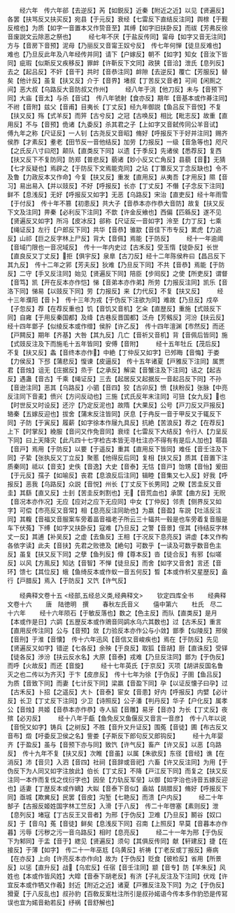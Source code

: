 <!-- { "loadSidebar": true } -->
　　经六年　传六年郤【去逆反】芮【如鋭反】近秦【附近之近】以见【贤遍反】各罢【扶骂反又扶买反】宛县【于元反】衰经【七雷反下直结反注同】舆榇【于觐反棺也】为质【如字一音置本又作贽音至】其缚【如字旧扶卧反】而祓【芳弗反徐音废説文云除恶之祭也】
　　经七年不厌【于盐反传同】甯母【如字又音无注同】方与【音房下音预】泥母【乃丽反又音甯王奴兮反】　传七年何惮【徒旦反难也】难也【乃旦反此年及八年经传并同】请下【户嫁反】朝不【如字】知女【音汝下皆同】疵瑕【似斯反又疾移反】罪衅【许靳反下文同】政狭【音洽】泄氏【息列反】去之【起吕反】不奸【音干】共时【音恭注同】衅隙【去逆反】覆亡【芳服反】替矣【他计反】虽复【扶又反】介于【音界】堵叔【丁苦反又音者】可间【闲厠之间】恶大叔【乌路反大音防叔又作州】
　　经八年于洮【他刀反】未与【音预下同】大庙【音太】与杀【音试】　传八年虢射【食亦反】期年【音基本或作朞注同】不祔【音附】兹父【音甫】目夷长【丁丈反】经九年御説【鱼吕反下音悦】不复【扶又反】殇【式羊反】而笄【古兮反】之冠【古唤反】相比【毗志反】故重【直用反】不与【音预】佹诸【九委反】杀其君之子【上如字又音弑传同公羊音试】　傅九年之称【尺证反】一人钊【古尧反又音昭】脩好【呼报反下于好并注同】赐齐侯胙【才素反】耊老【田节反一音他结反】加劳【力报反】一级【音急等也】咫尺【之氏反八寸曰咫】颠队【直类反下同】以遗【于季反】先诸侯【悉荐反】复西【扶又反下不复防同】防郑【普悲反】藐诸【妙小反又亡角反】县藐【音】无猜【七才反疑也】焉辟之【于防反下文焉能克同】之玷【丁簟反又丁念反缺也】令不及鲁【力政反本又作命】今复【扶又反】重发【直用反】从夷吾【才用反】隰【音习】易出易入【并以豉反】不好【呼报反】长亦【丁丈反】不僭【子念反下注同】鲜不【息浅反】无好【呼报反又如字】无恶【乌路反】宋治【直吏反】经十年雨雪【于付反】　传十年不篡【初患反】共大子【音恭本亦作恭大音防】故复【扶又反下文及注同】畀秦【必利反下注同】不歆【许金反飨也】西偏【匹緜反】遂不见【贤遍反又如字】所冯【皮冰反】郤称【尺证反一音如字】泠至【力丁反】七乘【绳证反】左行【户郎反下同】共华【音恭】骓歂【音佳下市专反】累虎【力追反】山祁【巨之反字林上尸反】背大【音佩】焉能【于防反】
　　经十一年逾阈【音域门限也一音况域反】　传十一年内史过【古禾反】受玉惰【徒卧反】长世【直良反又丁丈反】拒【俱宇反】泉臯【古刀反】经十二年陈侯杵曰【昌吕反下其九反】　传十二年之郛【芳夫反】狄难【乃旦反下同】不共【音恭】焉能【于防反】二守【手又反注同】始见【贤遍反下同】陪臣【步囘反】之使【所吏反】谓督【音笃】凯【开在反本亦作恺】悌【音弟本亦作弟】所劳【力报反注同】凯乐【音洛下同】悌易【以豉反下同】劳【力报反】来【力代反】不复【扶又反】
　　经十三年濮阳【音卜】　传十三年为戎【于伪反下注欲为同】难故【乃旦反】戍卒【子忽反】荐【在荐反重也】饥【音饥又音机】乞籴【直歴反】重施【式豉反下同】自雍【于用反秦国都】及绛【古巷反晋国都】泛舟【芳剱反】河汾【扶云反】经十四年鄫子【似绫反本或作缯】侯肸【许乙反】　传十四年澶渊【市然反】而还【戸闗反】期年【齐基】大咎【其九反】几亡【音祈又音机】背【音佩后皆同】施【式豉反注及下而施毛十五年皆同】安傅【音附】
　　经十五年牡丘【茂后反】不复【扶又反】螽【音终本亦作】中絶【丁仲反又如字】已邜晦【音悔】于娄【力侯反】下邳【蒲悲反】愎谏【皮逼反】　传十五年诸夏【戸雅反下注同】属贾君【音烛】诅无【庄据反】烝于【之承反】解梁【音蟹注及下注同】诘之【起吉反】遇蛊【音古】千乘【绳证反】三去【起居反又起据反一音起吕反下同】不孙【音逊注同】恶其【乌路反】小驷【音四】狡【古卯反】愤【扶粉反】张脉【中亮反注同下音麦】偾兴【方问反动也】三施【式氏反年末注同】可狃【女九反】也【时世反又时设反】还泞【乃定反泥也】故隋【大果反】公号【戸刀反又戸报反】辂秦【五嫁反迎也】拔舍【蒲末反注皆同】厌息【于冉反一音于甲反又于辄反下同】子防【于寅反】履薪【如字徐本作屦九具反】抗絶【苦浪反】荐之【在荐反】上下【时掌反】絻服【音问又作免音同】衰绖【七雷反下大结反】令行人【力呈反下同】曰上天降灾【此凡四十七字检古本皆无寻杜注亦不得有有是后人加也】鄠县【音戸】焉用【于防反】以要【于遥反】重其【直用反下皆同】难任【音壬注及下同】子絷【张执反又丁立反】聚慝【他得反后同】复相【扶又反】质其【音置下注质秦同】祗以【音支】史佚【音逸】大史【音泰】无怙【音戸】饴甥【音怡】爰田【于元反】孺子【如喻反】丧君【息浪反后注同】辑睦【音集又七入反】好我【呼报反】恶我【乌路反】众説【音悦】州长【丁丈反下长男同】之睽【苦圭反又音圭】其繇【直又反】士刲【苦圭反刺割也】无【音荒血也】承筐【曲方反】无贶【音况本亦作况】无应【应对之应下无应同】中女【丁仲反】邻责【侧界反又如字】可偿【市亮反又音常】相【息亮反注同助也】为嬴【音盈】车説【吐活反注同】其輹【音福又音服案车旁着畐音福老子所云三十辐共一毂是也车旁着复音服是车下伏菟】下缚【如字又扶卧反】寇难【乃旦反】之警【音景】侄其【待结反字林丈一反】其逋【补吴反】之虚【去鱼反】王相【于况反下息亮反】讲虚【本又作构各依字读】此夫【音扶】先君之败徳及【絶句】可数乎【一读及可数乎数音色主反】虽复【扶又反下同】之孽【鱼列反】僔【尊本反】沓【徒合反】有邪【似嗟反】以风【方鳯反】知达【音智】不惮【徒旦反】而舍【如字又音舍】言还【音环】馈七【其位反】蛾【鱼绮反本或作蚁一音五何反】晳【本或作析又星歴反】盍行【戸腊反】焉入【于防反】又饩【许气反】








　　经典释文卷十五
<经部,五经总义类,经典释文>
　　钦定四库全书
　　经典释文卷十六
　　唐　陆徳明　撰
　　春秋左氏音义
　　僖中第六
　　杜氏　尽二十六年
　　经十六年陨石【于敏反落也】数之【色主反】而队【直类反】是月【本或作是日】六鹢【五歴反本或作鶂音同鹢水乌六其数也】过【古禾反】重言【直用反传注同】公与【音预】敛【力验反本亦作公与小敛】鄫季【似陵反】邢侯【音刑】于淮【音懐】　传十六年迅风【音信又音峻疾也】焉在【于防反】先见【贤遍反又如字】错逆【七各反】余殃【于良反】取狐【音胡】厨【直诛反】受铎【徒各反】渉汾【扶云反水名】大原【音泰】戎难【乃旦反注同】鄫为【于伪反】而呼【火故反】而还【音旋】
　　经十七年英氏【于京反】灭项【胡讲反国名鲁灭之也二传以为齐灭】于卞【皮彦反】　传十七年为徐【于伪反】子圉【鱼吕反】为质【音致下同】而妻【七计反下同】梁嬴【音盈下同】孕【以证反懐子曰孕】过【古禾反】卜招【之遥反】大卜【音泰】宦女【音患】好内【呼报反】内嬖【必计反】长卫【丁丈反下注同】少卫【诗照反】公子潘【判丹反】华子【户化反】属孝公【音烛】共姬【音恭本亦作恭】寺人貂【音雕】易牙【音亦】为长【丁丈反】夜殡【必刃反】
　　经十八年于甗【鱼免反又鱼偃反又音言一音彦】　传十八年以说【音恱又如字】铸兵【之树反】不胜【音升又升证反】围菟【音徒】圃【布古反又音布】燬【吁委反卫侯之名】訾娄【子斯反下郎句反又郎钩反】
　　经十九年婴齐【于盈反】虽与【音预下亦与同】致饩【许气反】畜产【许又反】以恶【乌路反】　传十九年不复【扶又反】次睢【音虽】以属【朱欲反】东径【音经】谯【在消反】沛【音贝】入泗【音四】社祠【音辞或音祀】六畜【许又反注同】为用【于伪反下为人同又如字注放此】伯长【丁丈反】不降【戸江反下同】而复之【扶又反注同一本作而复伐之伐衍字也】因垒【力轨反军垒】以御【如字治也诗音五嫁反迎也】适妻【丁歴反本或作嫡】大姒【音泰下音似】盍姑【胡腊反】脩好【呼报反下同】亟城【欺兾反】民罢【音皮】沟堑【七艳反】而溃【户内反】
　　经二十年郜子【古报反姬姓国字林工竺反】入滑【于八反】　传二十年啓塞【素则反】泄【息列反】堵寇【丁古反王又音者】为邢【于伪反】卫难【乃旦反】鬭谷【奴口反】于【音乌】菟【音徒】鲜矣【息浅反下同】召南【上照反】早莫【音暮本亦作暮】污辱【污秽之污一音乌路反】相时【息亮反】
　　经二十一年为邢【于伪反下为邾同】于盂【音于】緫见【贤遍反】须句【其俱反传同】献【轩建反】捷【在接反】于薄【如字】　传二十一年巫尪【乌黄反】祈祷【丁老反或丁报反】瘠病【在亦反】上向【许亮反本亦作向】故为【于伪反】贬食【彼检反】省用【所景反】以惩【直升反】战【乌宏反】任宿【音壬注同】颛【音专】防【羊朱反】风姓也【本或作皆风姓】大皡【音泰下胡老反】有济【子礼反注及下注同】伏戏【许宜反本或作牺又作羲】封近【附近之近】诸夏【戸雅反注及下同】为之【于伪反】猾夏【于八反乱也】叔孙豹【百敎反案杜注所引是叔孙婼语今传本多作豹恐是传冩误也宜为婼音勑若反】纾祸【音舒解也】
